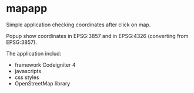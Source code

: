# mapapp

Simple application checking coordinates after click on map.

Popup show coordinates in EPSG:3857 and in EPSG:4326 (converting from EPSG:3857).

The application includ:
- framework Codeigniter 4
- javascripts
- css styles
- OpenStreetMap library
